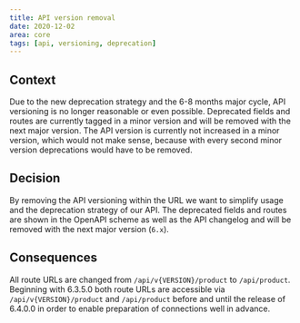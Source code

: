 ```yaml
---
title: API version removal
date: 2020-12-02
area: core
tags: [api, versioning, deprecation]
---
```


## Context

Due to the new deprecation strategy and the 6-8 months major cycle, API versioning is no longer  reasonable or even possible.
Deprecated fields and routes are currently tagged in a minor version and will be removed with the next major version.
The API version is currently not increased in a minor version, which would not make sense, because with every second minor version deprecations would have to be removed.

## Decision

By removing the API versioning within the URL we want to simplify usage and the deprecation strategy of our API. 
The deprecated fields and routes are shown in the OpenAPI scheme as well as the API changelog and will be removed with the next major version (`6.x`).

## Consequences

All route URLs are changed from `/api/v{VERSION}/product` to `/api/product`. 
Beginning with 6.3.5.0 both route URLs are accessible via `/api/v{VERSION}/product` and `/api/product` before and until the release of 6.4.0.0 in order to enable preparation of connections well in advance.
